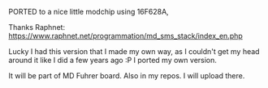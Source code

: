 PORTED to a nice little modchip using 16F628A, 

Thanks
Raphnet: https://www.raphnet.net/programmation/md_sms_stack/index_en.php

Lucky I had this version that I made my own way, as I couldn't get my head around it like I did a few years ago :P
I ported my own version. 

It will be part of MD Fuhrer board. Also in my repos. I will upload there.

